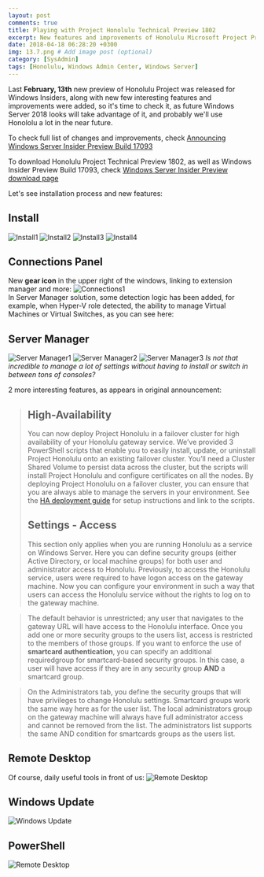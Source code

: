```yaml
---
layout: post
comments: true
title: Playing with Project Honolulu Technical Preview 1802
excerpt: New features and improvements of Honolulu Microsoft Project Preview 1802
date: 2018-04-18 06:28:20 +0300
img: 13.7.png # Add image post (optional)
category: [SysAdmin]
tags: [Honolulu, Windows Admin Center, Windows Server]
---
```

Last **February, 13th** new preview of Honolulu Project was released for Windows Insiders, along with new few interesting features and improvements were added, so it's time to check it, as future Windows Server 2018 looks will take advantage of it, and probably we'll use Honololu a lot in the near future.

To check full list of changes and improvements, check [Announcing Windows Server Insider Preview Build 17093](https://www.microsoft.com/en-us/software-download/windowsinsiderpreviewserver)

To download Honolulu Project Technical Preview 1802, as well as Windows Insider Preview Build 17093, check [Windows Server Insider Preview download page](https://www.microsoft.com/en-us/software-download/windowsinsiderpreviewserver)

Let's see installation process and new features:

## Install
![Install1]({{site.baseurl}}/assets/img/13.1.png)
![Install2]({{site.baseurl}}/assets/img/13.2.png)
![Install3]({{site.baseurl}}/assets/img/13.3.png)
![Install4]({{site.baseurl}}/assets/img/13.4.png)

## Connections Panel
New **gear icon** in the upper right of the windows, linking to extension manager and more:
![Connections1]({{site.baseurl}}/assets/img/13.5.png)
<br>
In Server Manager solution, some detection logic has been added, for example, when Hyper-V role detected, the ability to manage Virtual Machines or Virtual Switches, as you can see here:
<br>

## Server Manager
![Server Manager1]({{site.baseurl}}/assets/img/13.6.png)
![Server Manager2]({{site.baseurl}}/assets/img/13.7.png)
![Server Manager3]({{site.baseurl}}/assets/img/13.8.png)
*Is not that incredible to manage a lot of settings without having to install or switch in between tons of consoles?*

2 more interesting features, as appears in original announcement:<br>

> ## High-Availability
> You can now deploy Project Honolulu in a failover cluster for high availability of your Honolulu gateway service. We’ve provided 3 PowerShell scripts that enable you to easily install, update, or uninstall Project Honolulu onto an existing failover cluster. You’ll need a Cluster Shared Volume to persist data across the cluster, but the scripts will install Project Honolulu and configure certificates on all the nodes. By deploying Project Honolulu on a failover cluster, you can ensure that you are always able to manage the servers in your environment. See the [HA deployment guide](https://aka.ms/HonoluluHASetup) for setup instructions and link to the scripts.<br>
> ## Settings - Access
>This section only applies when you are running Honolulu as a service on Windows Server. Here you can define security groups (either Active Directory, or local machine groups) for both user and administrator access to Honolulu.
>Previously, to access the Honolulu service, users were required to have logon access on the gateway machine. Now you can configure your environment in such a way that users can access the Honolulu service without the rights to log on to the gateway machine.<br>

> The default behavior is unrestricted; any user that navigates to the gateway URL will have access to the Honolulu interface. Once you add one or more security groups to the users list, access is restricted to the members of those groups. If you want to enforce the use of **smartcard authentication**, you can specify an additional requiredgroup for smartcard-based security groups. In this case, a user will have access if they are in any security group **AND** a smartcard group.<br>

> On the Administrators tab, you define the security groups that will have privileges to change Honolulu settings. Smartcard groups work the same way here as for the user list. The local administrators group on the gateway machine will always have full administrator access and cannot be removed from the list. The administrators list supports the same AND condition for smartcards groups as the users list.

## Remote Desktop
Of course, daily useful tools in front of us:
![Remote Desktop]({{site.baseurl}}/assets/img/13.9.png)

## Windows Update
![Windows Update]({{site.baseurl}}/assets/img/13.10.png)

## PowerShell
![Remote Desktop]({{site.baseurl}}/assets/img/13.11.png)
